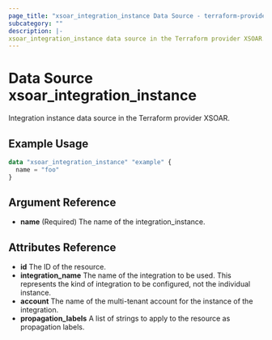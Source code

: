 ```yaml
---
page_title: "xsoar_integration_instance Data Source - terraform-provider-xsoar"
subcategory: ""
description: |-
xsoar_integration_instance data source in the Terraform provider XSOAR.
---
```


# Data Source xsoar_integration_instance

Integration instance data source in the Terraform provider XSOAR.

## Example Usage
```terraform
data "xsoar_integration_instance" "example" {
  name = "foo"
}
```

## Argument Reference
- **name** (Required) The name of the integration_instance.

## Attributes Reference
- **id** The ID of the resource.
- **integration_name** The name of the integration to be used. This represents the kind of integration to be configured, not the individual instance.
- **account** The name of the multi-tenant account for the instance of the integration.
- **propagation_labels** A list of strings to apply to the resource as propagation labels.